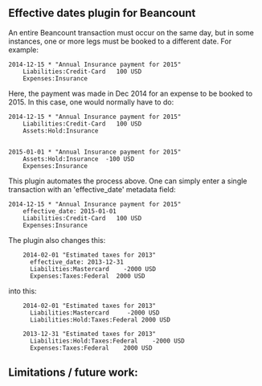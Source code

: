 Effective dates plugin for Beancount
------------------------------------

An entire Beancount transaction must occur on the same day, but in some instances, one
or more legs must be booked to a different date. For example:

````
2014-12-15 * "Annual Insurance payment for 2015"
    Liabilities:Credit-Card   100 USD
    Expenses:Insurance
````

Here, the payment was made in Dec 2014 for an expense to be booked to 2015. In this
case, one would normally have to do:

````
2014-12-15 * "Annual Insurance payment for 2015"
    Liabilities:Credit-Card   100 USD
    Assets:Hold:Insurance


2015-01-01 * "Annual Insurance payment for 2015"
    Assets:Hold:Insurance  -100 USD
    Expenses:Insurance
````

This plugin automates the process above. One can simply enter a single transaction with
an 'effective_date' metadata field:

````
2014-12-15 * "Annual Insurance payment for 2015"
    effective_date: 2015-01-01
    Liabilities:Credit-Card   100 USD
    Expenses:Insurance
````


The plugin also changes this:


````
    2014-02-01 "Estimated taxes for 2013"
      effective_date: 2013-12-31
      Liabilities:Mastercard    -2000 USD
      Expenses:Taxes:Federal  2000 USD
````


into this:


````
    2014-02-01 "Estimated taxes for 2013"
      Liabilities:Mastercard     -2000 USD
      Liabilities:Hold:Taxes:Federal 2000 USD

    2013-12-31 "Estimated taxes for 2013"
      Liabilities:Hold:Taxes:Federal    -2000 USD
      Expenses:Taxes:Federal    2000 USD
````

Limitations / future work:
--------------------------
